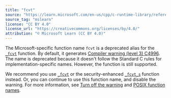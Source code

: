 ```yaml
---
title: "fcvt"
source: "https://learn.microsoft.com/en-us/cpp/c-runtime-library/reference/posix-fcvt?view=msvc-170"
source_tag: "mslearn"
license: "CC BY 4.0"
license_url: "https://creativecommons.org/licenses/by/4.0/"
attribution: "© Microsoft Learn (CC BY 4.0)"
---
```

The Microsoft-specific function name `fcvt` is a deprecated alias for the [`_fcvt`](https://learn.microsoft.com/en-us/cpp/c-runtime-library/reference/fcvt?view=msvc-170) function. By default, it generates [Compiler warning (level 3) C4996](https://learn.microsoft.com/en-us/cpp/error-messages/compiler-warnings/compiler-warning-level-3-c4996?view=msvc-170). The name is deprecated because it doesn't follow the Standard C rules for implementation-specific names. However, the function is still supported.

We recommend you use [`_fcvt`](https://learn.microsoft.com/en-us/cpp/c-runtime-library/reference/fcvt?view=msvc-170) or the security-enhanced [`_fcvt_s`](https://learn.microsoft.com/en-us/cpp/c-runtime-library/reference/fcvt-s?view=msvc-170) function instead. Or, you can continue to use this function name, and disable the warning. For more information, see [Turn off the warning](https://learn.microsoft.com/en-us/cpp/error-messages/compiler-warnings/compiler-warning-level-3-c4996?view=msvc-170#turn-off-the-warning) and [POSIX function names](https://learn.microsoft.com/en-us/cpp/error-messages/compiler-warnings/compiler-warning-level-3-c4996?view=msvc-170#posix-function-names).